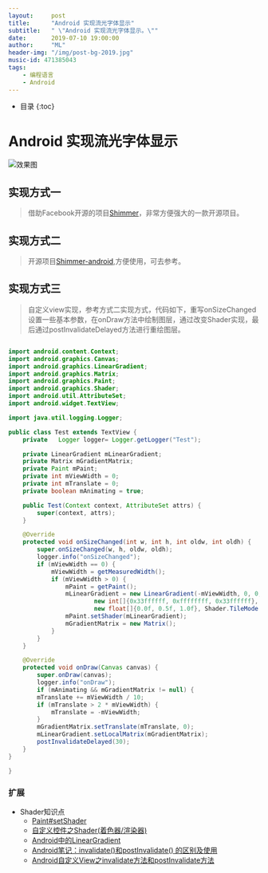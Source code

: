 ```yaml
---
layout:     post
title:      "Android 实现流光字体显示"
subtitle:   " \"Android 实现流光字体显示。\""
date:       2019-07-10 19:00:00
author:     "ML"
header-img: "/img/post-bg-2019.jpg"
music-id: 471385043
tags:
    - 编程语言
    - Android
---
```


* 目录
{:toc}

# Android 实现流光字体显示

<!-- ![标志图](/img/in-post/kotlin/2018325102051477.png) -->

![效果图](/img/in-post/android/shimmer-small.gif)

## 实现方式一

> 借助Facebook开源的项目[Shimmer](https://facebook.github.io/shimmer-android/)，非常方便强大的一款开源项目。

## 实现方式二

> 开源项目[Shimmer-android](https://github.com/RomainPiel/Shimmer-android),方便使用，可去参考。

## 实现方式三

> 自定义view实现，参考方式二实现方式，代码如下，重写onSizeChanged设置一些基本参数，在onDraw方法中绘制图层，通过改变Shader实现，最后通过postInvalidateDelayed方法进行重绘图层。

```java

import android.content.Context;
import android.graphics.Canvas;
import android.graphics.LinearGradient;
import android.graphics.Matrix;
import android.graphics.Paint;
import android.graphics.Shader;
import android.util.AttributeSet;
import android.widget.TextView;

import java.util.logging.Logger;

public class Test extends TextView {
    private   Logger logger= Logger.getLogger("Test");

    private LinearGradient mLinearGradient;
    private Matrix mGradientMatrix;
    private Paint mPaint;
    private int mViewWidth = 0;
    private int mTranslate = 0;
    private boolean mAnimating = true;

    public Test(Context context, AttributeSet attrs) {
        super(context, attrs);
    }

    @Override
    protected void onSizeChanged(int w, int h, int oldw, int oldh) {
        super.onSizeChanged(w, h, oldw, oldh);
        logger.info("onSizeChanged");
        if (mViewWidth == 0) {
            mViewWidth = getMeasuredWidth();
            if (mViewWidth > 0) {
                mPaint = getPaint();
                mLinearGradient = new LinearGradient(-mViewWidth, 0, 0, 0,
                        new int[]{0x33ffffff, 0xffffffff, 0x33ffffff},
                        new float[]{0.0f, 0.5f, 1.0f}, Shader.TileMode.CLAMP);
                mPaint.setShader(mLinearGradient);
                mGradientMatrix = new Matrix();
            }
        }
    }

    @Override
    protected void onDraw(Canvas canvas) {
        super.onDraw(canvas);
        logger.info("onDraw");
        if (mAnimating && mGradientMatrix != null) {
        mTranslate += mViewWidth / 10;
        if (mTranslate > 2 * mViewWidth) {
            mTranslate = -mViewWidth;
        }
        mGradientMatrix.setTranslate(mTranslate, 0);
        mLinearGradient.setLocalMatrix(mGradientMatrix);
        postInvalidateDelayed(30);
    }
}

}
```

### 扩展

* Shader知识点
    + [Paint#setShader](https://www.jianshu.com/p/6ab058329ca8)
    + [自定义控件之Shader(着色器/渲染器)](https://blog.csdn.net/asd7364645/article/details/52761204)
    + [Android中的LinearGradient](https://www.jianshu.com/p/a9d09cb7577f)
    + [Android笔记：invalidate()和postInvalidate() 的区别及使用](https://blog.csdn.net/Mars2639/article/details/6650876)
    + [Android自定义View之invalidate方法和postInvalidate方法](https://www.jianshu.com/p/f2b51180b705)
